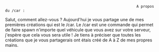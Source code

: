                                                                 A propos du /car :
Salut, comment allez-vous ? Aujourd'hui je vous partage une de mes premières créations qui est le /car. Le /car est une commande qui permet de faire spawn n'importe quel  véhicule que vous avez sur votre serveur, j'espère que cela vous sera utile !
Je tiens à préciser que toutes les créations que je vous partagerais ont étais créé de A à Z de mes propres mains.
